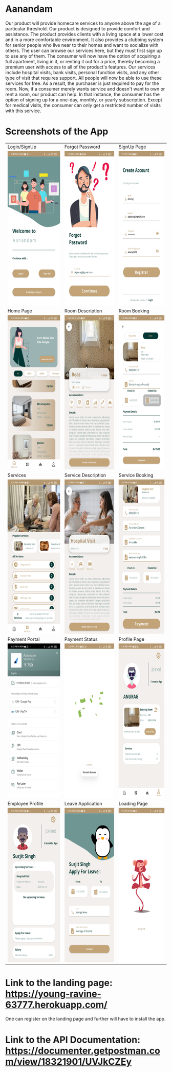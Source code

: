 # Aanandam
Our product will provide homecare services to anyone above the age of a particular threshold. Our product is designed to provide comfort and assistance. The product provides clients with a living space at a lower cost and in a more comfortable environment. It also provides a clubbing system for senior people who live near to their homes and want to socialize with others.
The user can browse our services here, but they must first sign up to use any of them. The consumer will now have the option of acquiring a full apartment, living in it, or renting it out for a price, thereby becoming a premium user with access to all of the product's features. Our services include hospital visits, bank visits, personal function visits, and any other type of visit that requires support. All people will now be able to use these services for free. As a result, the purchaser is just required to pay for the room.
Now, if a consumer merely wants service and doesn't want to own or rent a room, our product can help. In that instance, the consumer has the option of signing up for a one-day, monthly, or yearly subscription. Except for medical visits, the consumer can only get a restricted number of visits with this service.

# Screenshots of the App
<table>
  <tr>
    <td>Login/SignUp</td>
    <td>Forgot Password</td>
    <td>SignUp Page</td>
  </tr>
  <tr>
    <td><img src="project_screenshots/login.jpg" width=270 height=480></td>
    <td><img src="project_screenshots/forgot pass.jpg" width=270 height=480></td>
    <td><img src="project_screenshots/signup.jpg" width=270 height=480></td>
  </tr>
  <tr>
    <td>Home Page</td>
    <td>Room Description</td>
    <td>Room Booking</td>
  </tr>
  <tr>
    <td><img src="project_screenshots/home.jpg" width=270 height=480></td>
    <td><img src="project_screenshots/room desc.jpg" width=270 height=480></td>
    <td><img src="project_screenshots/book room.jpg" width=270 height=480></td>
  </tr>
  <tr>
    <td>Services</td>
    <td>Service Description</td>
    <td>Service Booking</td>
  </tr>
  <tr>
    <td><img src="project_screenshots/services.jpg" width=270 height=480></td>
    <td><img src="project_screenshots/particular service.jpg" width=270 height=480></td>
    <td><img src="project_screenshots/service pay.jpg" width=270 height=480></td>
  </tr>
  <tr>
    <td>Payment Portal</td>
    <td>Payment Status</td>
    <td>Profile Page</td>
  </tr>
  <tr>
    <td><img src="project_screenshots/payment portal.jpg" width=270 height=480></td>
    <td><img src="project_screenshots/payment success.jpg" width=270 height=480></td>
    <td><img src="project_screenshots/profile.jpg" width=270 height=480></td>
  </tr>
 <tr>
    <td>Employee Profile</td>
    <td>Leave Application</td>
    <td>Loading Page</td>
  </tr>
  <tr>
    <td><img src="project_screenshots/employee profile.jpg" width=270 height=480></td>
    <td><img src="project_screenshots/leave appn.jpg" width=270 height=480></td>
    <td><img src="project_screenshots/load.jpg" width=270 height=480></td>
  </tr>
</table>
 
# Link to the landing page: https://young-ravine-63777.herokuapp.com/ 
One can register on the landing page and further will have to install the app.
# Link to the API Documentation: https://documenter.getpostman.com/view/18321901/UVJkCZEy
